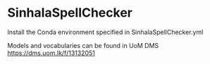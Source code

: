 # SinhalaSpellChecker

Install the Conda environment specified in SinhalaSpellChecker.yml

Models and vocabularies can be found in UoM DMS https://dms.uom.lk/f/13132051


